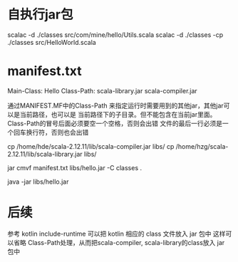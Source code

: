 自执行jar包
==========

scalac -d ./classes src/com/mine/hello/Utils.scala
scalac -d ./classes -cp ./classes src/HelloWorld.scala

manifest.txt
============
Main-Class: Hello
Class-Path: scala-library.jar scala-compiler.jar

通过MANIFEST.MF中的Class-Path 来指定运行时需要用到的其他jar，其他jar可以是当前路径，也可以是
当前路径下的子目录。但不能包含在当前jar里面。Class-Path的冒号后面必须要空一个空格，否则会出错
文件的最后一行必须是一个回车换行符，否则也会出错

cp /home/hde/scala-2.12.11/lib/scala-compiler.jar libs/
cp /home/hzg/scala-2.12.11/lib/scala-library.jar libs/

jar cmvf manifest.txt libs/hello.jar -C classes .

java -jar libs/hello.jar

后续
====

参考 kotlin include-runtime
可以把 kotlin 相应的 class 文件放入 jar 包中
这样可以省略 Class-Path处理，从而把scala-compiler, scala-library的class放入 jar 包中
